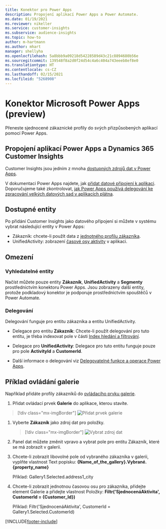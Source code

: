 ```yaml
---
title: Konektor pro Power Apps
description: Propojení aplikací Power Apps a Power Automate.
ms.date: 01/19/2021
ms.reviewer: nikeller
ms.service: customer-insights
ms.subservice: audience-insights
ms.topic: how-to
author: m-hartmann
ms.author: mhart
manager: shellyha
ms.openlocfilehash: 5a8bbb9a09218d54228589d43c21c8894680b56e
ms.sourcegitcommit: 139548f8a2d0f24d54c4a6c404a743eeeb8ef8e0
ms.translationtype: HT
ms.contentlocale: cs-CZ
ms.lasthandoff: 02/15/2021
ms.locfileid: "5268908"
---
```

# <a name="microsoft-power-apps-connector-preview"></a>Konektor Microsoft Power Apps (preview)

Přeneste sjednocené zákaznické profily do svých přizpůsobených aplikací pomocí Power Apps.

## <a name="connect-power-apps-and-dynamics-365-customer-insights"></a>Propojení aplikací Power Apps a Dynamics 365 Customer Insights

Customer Insights jsou jedním z mnoha [dostupných zdrojů dat v Power Apps](https://docs.microsoft.com/powerapps/maker/canvas-apps/working-with-data-sources).

V dokumentaci Power Apps najdete, jak [přidat datové připojení k aplikaci](https://docs.microsoft.com/powerapps/maker/canvas-apps/add-data-connection). Doporučujeme také zkontrolovat, [jak Power Apps používá delegování ke zpracování velkých datových sad v aplikacích plátna](https://docs.microsoft.com/powerapps/maker/canvas-apps/delegation-overview).

## <a name="available-entities"></a>Dostupné entity

Po přidání Customer Insights jako datového připojení si můžete v systému vybrat následující entity v Power Apps:

- Zákazník: chcete-li použít data z [jednotného profilu zákazníka](customer-profiles.md).
- UnifiedActivity: zobrazení [časové osy aktivity](activities.md) v aplikaci.

## <a name="limitations"></a>Omezení

### <a name="retrievable-entities"></a>Vyhledatelné entity

Načíst můžete pouze entity **Zákazník**, **UnifiedActivity** a **Segmenty** prostřednictvím konektoru Power Apps. Jsou zobrazeny další entity, protože podkladový konektor je podporuje prostřednictvím spouštěčů v Power Automate.  

### <a name="delegation"></a>Delegování

Delegování funguje pro entitu zákazníka a entitu UnifiedActivity. 

- Delegace pro entitu **Zákazník**: Chcete-li použít delegování pro tuto entitu, je třeba indexovat pole v části [Index hledání a filtrování](search-filter-index.md).  

- Delegace pro **UnifiedActivity**: Delegace pro tuto entitu funguje pouze pro pole **ActivityId** a **CustomerId**.  

- Další informace o delegování viz [Delegovatelné funkce a operace Power Apps](https://docs.microsoft.com/connectors/commondataservice/#power-apps-delegable-functions-and-operations-for-the-cds-for-apps). 

## <a name="example-gallery-control"></a>Příklad ovládání galerie

Například přidáte profily zákazníků do [ovládacího prvku galerie](https://docs.microsoft.com/powerapps/maker/canvas-apps/add-gallery).

1. Přidat ovládací prvek **Galerie** do aplikace, kterou stavíte.

> [!div class="mx-imgBorder"]
> ![Přidat prvek galerie](media/connector-powerapps9.png "Přidat prvek galerie")

1. Vyberte **Zákazník** jako zdroj dat pro položky.

    > [!div class="mx-imgBorder"]
    > ![Vybrat zdroj dat](media/choose-datasource-powerapps.png "Vybrat zdroj dat")

1. Panel dat můžete změnit vpravo a vybrat pole pro entitu Zákazník, které se má zobrazit v galerii.

1. Chcete-li zobrazit libovolné pole od vybraného zákazníka v galerii, vyplňte vlastnost Text popisku: **{Name_of_the_gallery}.Vybrané.{property_name}**

    Příklad: Gallery1.Selected.address1_city

1. Chcete-li zobrazit jednotnou časovou osu pro zákazníka, přidejte element Galerie a přidejte vlastnost Položky: **Filtr('SjednocenáAktivita', CustomerId = {Customer_Id})**

    Příklad: Filtr('SjednocenáAktivita', CustomerId = Gallery1.Selected.CustomerId)


[!INCLUDE[footer-include](../includes/footer-banner.md)]